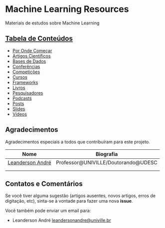 # Machine Learning Resources

Materiais de estudos sobre Machine Learning


## [Tabela de Conteúdos]()

* [Por Onde Começar](por-onde-comecar.md)
* [Artigos Científicos](artigos-cientificos.md)
* [Bases de Dados](bases-de-dados.md)
* [Conferências](conferencias.md)
* [Competições](competicoes.md)
* [Cursos](cursos.md)
* [Frameworks](frameworks.md)
* [Livros](livros.md)
* [Pesquisadores](pesquisadores.md)
* [Podcasts](podcasts.md)
* [Posts](posts.md)
* [Slides](slides.md)
* [Vídeos](videos.md)

## Agradecimentos

Agradecimentos especiais a todos que contribuíram para este projeto.

| Nome | Biografia |
|------|-----------|
| [Leanderson André](https://github.com/leandersonandre)     |    Professor@UNIVILLE/Doutorando@UDESC       |
|      |           |
|      |           |

## Contatos e Comentários

Se você tiver alguma sugestão (artigos ausentes, novos artigos, erros de digitação, etc), sinta-se à vontade para fazer uma nova **issue**. 

Você também pode enviar um email para: 

* Leanderson André [leandersonandre@univille.br](mailto:leandersonandre@univille.br)


